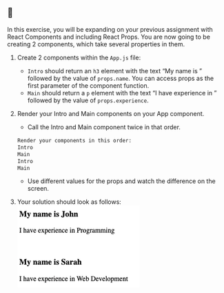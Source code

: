 ## 📝
In this exercise, you will be expanding on your previous assignment with React Components and including React Props. You are now going to be creating 2 components, which take several properties in them. 

1. Create 2 components within the `App.js` file:
    - `Intro` should return an `h3` element with the text “My name is ” followed by the value of `props.name`. You can access props as the first parameter of the component function.
    - `Main` should return a `p` element with the text “I have experience in ” followed by the value of `props.experience`. 
2. Render your Intro and Main components on your App component. 
    - Call the Intro and Main component twice in that order. 
    ```plaintext
    Render your components in this order: 
    Intro 
    Main
    Intro
    Main
    ```
    - Use different values for the props and watch the difference on the screen.

3. Your solution should look as follows:
![exemplar](exemplar.png)